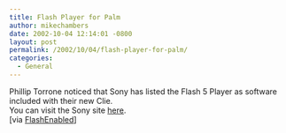 ```yaml
---
title: Flash Player for Palm
author: mikechambers
date: 2002-10-04 12:14:01 -0800
layout: post
permalink: /2002/10/04/flash-player-for-palm/
categories:
  - General
---
```



Phillip Torrone noticed that Sony has listed the Flash 5 Player as software included with their new Clie.  
You can visit the Sony site [here][1].  
[via [FlashEnabled][2]]

 [1]: http://www.sonystyle.com/home/item.jsp?hierc=9684x9744x10081&catid=10081&itemid=53411&telesale=null&hidden=null&cps=null&type=s
 [2]: http://www.flashenabled.com/mobile/